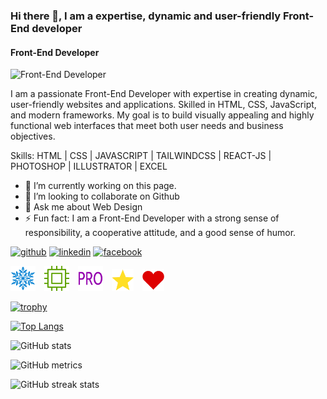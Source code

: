 ### Hi there 👋, I am a expertise, dynamic and user-friendly Front-End developer
#### Front-End Developer
![Front-End Developer](https://media.licdn.com/dms/image/v2/D4D16AQH7CaBwltqEbg/profile-displaybackgroundimage-shrink_350_1400/profile-displaybackgroundimage-shrink_350_1400/0/1732938484051?e=1738800000&v=beta&t=JoEx0zK5EqYdArPzmEs1JNz1orut3TkB6ie63mnGlkw)

I am a passionate Front-End Developer with expertise in creating dynamic, user-friendly websites and applications. Skilled in HTML, CSS, JavaScript, and modern frameworks. My goal is to build visually appealing and highly functional web interfaces that meet both user needs and business objectives.

Skills: HTML | CSS | JAVASCRIPT | TAILWINDCSS | REACT-JS | PHOTOSHOP | ILLUSTRATOR | EXCEL

- 🔭 I’m currently working on this page. 
- 👯 I’m looking to collaborate on Github 
- 💬 Ask me about Web Design 
- ⚡ Fun fact: I am a Front-End Developer with a strong sense of responsibility, a cooperative attitude, and a good sense of humor. 


[<img src='https://cdn.jsdelivr.net/npm/simple-icons@3.0.1/icons/github.svg' alt='github' height='40'>](https://github.com/mahmudulhasanprodan)  [<img src='https://cdn.jsdelivr.net/npm/simple-icons@3.0.1/icons/linkedin.svg' alt='linkedin' height='40'>](https://www.linkedin.com/in/mahmudul-hasan/)  [<img src='https://cdn.jsdelivr.net/npm/simple-icons@3.0.1/icons/facebook.svg' alt='facebook' height='40'>](https://www.facebook.com/MahmudulHassan)  

<a href='https://archiveprogram.github.com/'><img src='https://raw.githubusercontent.com/acervenky/animated-github-badges/master/assets/acbadge.gif' width='40' height='40'></a> <a href='https://docs.github.com/en/developers'><img src='https://raw.githubusercontent.com/acervenky/animated-github-badges/master/assets/devbadge.gif' width='40' height='40'></a> <a href='https://github.com/pricing'><img src='https://raw.githubusercontent.com/acervenky/animated-github-badges/master/assets/pro.gif' width='40' height='40'></a> <a href='https://stars.github.com/'><img src='https://raw.githubusercontent.com/acervenky/animated-github-badges/master/assets/starbadge.gif' width='35' height='35'></a> <a href='https://docs.github.com/en/github/supporting-the-open-source-community-with-github-sponsors'><img src='https://raw.githubusercontent.com/acervenky/animated-github-badges/master/assets/sponsorbadge.gif' width='35' height='35'></a> 

[![trophy](https://github-profile-trophy.vercel.app/?username=mahmudulhasanprodan)](https://github.com/ryo-ma/github-profile-trophy)

[![Top Langs](https://github-readme-stats.vercel.app/api/top-langs/?username=mahmudulhasanprodan)](https://github.com/anuraghazra/github-readme-stats)

![GitHub stats](https://github-readme-stats.vercel.app/api?username=mahmudulhasanprodan&show_icons=true&count_private=true)  

![GitHub metrics](https://metrics.lecoq.io/mahmudulhasanprodan)  

![GitHub streak stats](https://streak-stats.demolab.com/?user=mahmudulhasanprodan)  

